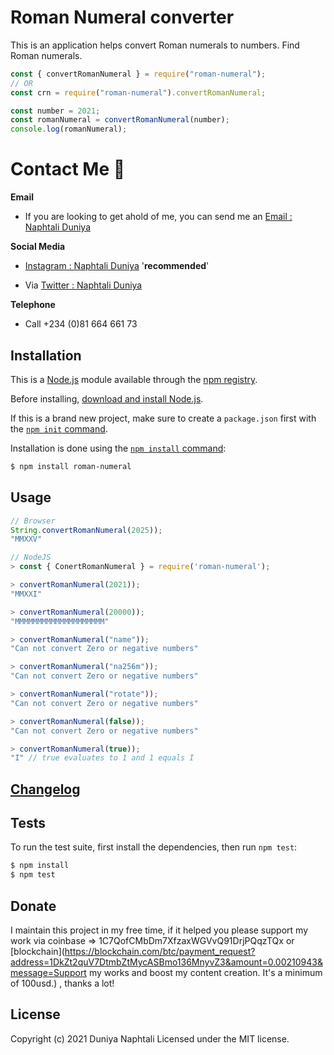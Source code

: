 # Roman Numeral converter

This is an application helps convert Roman numerals to numbers. Find Roman numerals.

```js
const { convertRomanNumeral } = require("roman-numeral");
// OR
const crn = require("roman-numeral").convertRomanNumeral;

const number = 2021;
const romanNumeral = convertRomanNumeral(number);
console.log(romanNumeral);
```

# Contact Me :rocket:

**Email**

- If you are looking to get ahold of me, you can send me an [Email : Naphtali Duniya](mailto:naphtaliduniya2@gmail.com)

**Social Media**

- [Instagram : Naphtali Duniya](https://www.instagram.com/_kouqhar) '**recommended**'

* Via [Twitter : Naphtali Duniya](https://twitter.com/kouqhar)

**Telephone**

- Call +234 (0)81 664 661 73

## Installation

This is a [Node.js](https://nodejs.org/en/) module available through the
[npm registry](https://www.npmjs.com/).

Before installing, [download and install Node.js](https://nodejs.org/en/download/).

If this is a brand new project, make sure to create a `package.json` first with
the [`npm init` command](https://docs.npmjs.com/creating-a-package-json-file).

Installation is done using the
[`npm install` command](https://docs.npmjs.com/getting-started/installing-npm-packages-locally):

```bash
$ npm install roman-numeral
```

## Usage

```javascript
// Browser
String.convertRomanNumeral(2025));
"MMXXV"
```

```javascript
// NodeJS
> const { ConertRomanNumeral } = require('roman-numeral');

> convertRomanNumeral(2021));
"MMXXI"

> convertRomanNumeral(20000));
"MMMMMMMMMMMMMMMMMMMM"

> convertRomanNumeral("name"));
"Can not convert Zero or negative numbers"

> convertRomanNumeral("na256m"));
"Can not convert Zero or negative numbers"

> convertRomanNumeral("rotate"));
"Can not convert Zero or negative numbers"

> convertRomanNumeral(false));
"Can not convert Zero or negative numbers"

> convertRomanNumeral(true));
"I" // true evaluates to 1 and 1 equals I
```

## [Changelog](/CHANGELOG.md)

## Tests

To run the test suite, first install the dependencies, then run `npm test`:

```bash
$ npm install
$ npm test
```

## Donate

I maintain this project in my free time, if it helped you please support my work via coinbase => 1C7QofCMbDm7XfzaxWGVvQ91DrjPQqzTQx or [blockchain](https://blockchain.com/btc/payment_request?address=1DkZt2quV7DtmbZtMycASBmo136MnyvZ3&amount=0.00210943&message=Support my works and boost my content creation. It's a minimum of 100usd.)
, thanks a lot!

## License

Copyright (c) 2021 Duniya Naphtali
Licensed under the MIT license.
